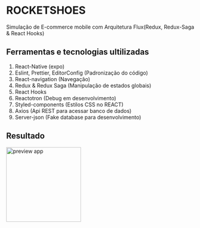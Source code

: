 # ROCKETSHOES
Simulação de E-commerce mobile com Arquitetura Flux(Redux, Redux-Saga & React Hooks)  

## Ferramentas e tecnologias ultilizadas
1. React-Native (expo)
2. Eslint, Prettier, EditorConfig (Padronização do código)
3. React-navigation (Navegação)
4. Redux & Redux Saga (Manipulação de estados globais)
5. React Hooks
6. Reactotron (Debug em desenvolvimento)
7. Styled-components (Estilos CSS no REACT)
8. Axios (Api REST para acessar banco de dados)
9. Server-json (Fake database para desenvolvimento)


## Resultado
<img width="200" alt="preview app" src="https://github.com/denisonfer/rocketshoes-mobile/blob/master/.github/rocketshoes-mobile.gif">
